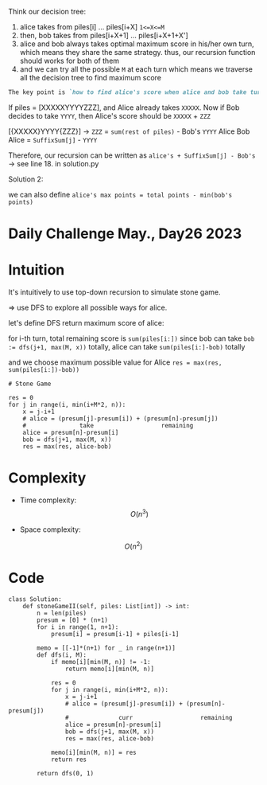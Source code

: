 Think our decision tree:

1. alice takes from piles[i] ... piles[i+X] `1<=X<=M`
2. then, bob takes from piles[i+X+1] ... piles[i+X+1+X']
3. alice and bob always takes optimal maximum score in his/her own turn,
   which means they share the same strategy.
   thus, our recursion function should works for both of them
4. and we can try all the possible `M` at each turn which means we traverse all the decision tree to find maximum score

```markdown
The key point is `how to find alice's score when alice and bob take turns in recursion` ?
```

If piles = [XXXXXYYYYZZZ], and Alice already takes `XXXXX`.
Now if Bob decides to take `YYYY`, then Alice's score should be `XXXXX` + `ZZZ`

[{XXXXX}YYYY{ZZZ}] -> `ZZZ` = `sum(rest of piles)` - Bob's `YYYY`
 Alice  Bob  Alice          = `SuffixSum[j]` - `YYYY`

Therefore, our recursion can be written as `alice's + SuffixSum[j] - Bob's`
-> see line 18. in solution.py

Solution 2:

we can also define `alice's max points = total points - min(bob's points)`

# Daily Challenge May., Day26 2023

# Intuition

It's intuitively to use top-down recursion to simulate stone game.

=> use DFS to explore all possible ways for alice.

let's define DFS return maximum score of alice:

for i-th turn, total remaining score is `sum(piles[i:])`
since bob can take `bob := dfs(j+1, max(M, x))` totally, alice can take `sum(piles[i:]-bob)` totally

and we choose maximum possible value for Alice `res = max(res, sum(piles[i:])-bob))`

```
# Stone Game

res = 0
for j in range(i, min(i+M*2, n)):
    x = j-i+1
    # alice = (presum[j]-presum[i]) + (presum[n]-presum[j])
    #               take                   remaining
    alice = presum[n]-presum[i]
    bob = dfs(j+1, max(M, x))
    res = max(res, alice-bob)
```

# Complexity
- Time complexity:
$$O(n^3)$$
<!-- Add your time complexity here, e.g. $$O(n)$$ -->

- Space complexity:
<!-- Add your space complexity here, e.g. $$O(n)$$ -->
$$O(n^2)$$

# Code
```
class Solution:
    def stoneGameII(self, piles: List[int]) -> int:
        n = len(piles)
        presum = [0] * (n+1)
        for i in range(1, n+1):
            presum[i] = presum[i-1] + piles[i-1]

        memo = [[-1]*(n+1) for _ in range(n+1)]
        def dfs(i, M):
            if memo[i][min(M, n)] != -1:
                return memo[i][min(M, n)]

            res = 0
            for j in range(i, min(i+M*2, n)):
                x = j-i+1
                # alice = (presum[j]-presum[i]) + (presum[n]-presum[j])
                #              curr                   remaining
                alice = presum[n]-presum[i]
                bob = dfs(j+1, max(M, x))
                res = max(res, alice-bob)

            memo[i][min(M, n)] = res
            return res

        return dfs(0, 1)
```